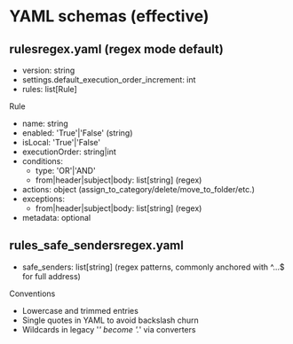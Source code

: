 # YAML schemas (effective)

## rulesregex.yaml (regex mode default)
- version: string
- settings.default_execution_order_increment: int
- rules: list[Rule]

Rule
- name: string
- enabled: 'True'|'False' (string)
- isLocal: 'True'|'False'
- executionOrder: string|int
- conditions:
  - type: 'OR'|'AND'
  - from|header|subject|body: list[string] (regex)
- actions: object (assign_to_category/delete/move_to_folder/etc.)
- exceptions:
  - from|header|subject|body: list[string] (regex)
- metadata: optional

## rules_safe_sendersregex.yaml
- safe_senders: list[string] (regex patterns, commonly anchored with ^...$ for full address)

Conventions
- Lowercase and trimmed entries
- Single quotes in YAML to avoid backslash churn
- Wildcards in legacy '*' become '.*' via converters
